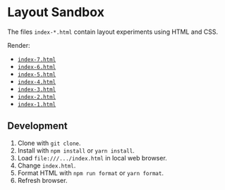 # Layout Sandbox

The files `index-*.html` contain layout experiments using HTML and CSS.

Render:

* [`index-7.html`](http://htmlpreview.github.io/?https://github.com/spl/layout-sandbox/blob/main/index-7.html)
* [`index-6.html`](http://htmlpreview.github.io/?https://github.com/spl/layout-sandbox/blob/main/index-6.html)
* [`index-5.html`](http://htmlpreview.github.io/?https://github.com/spl/layout-sandbox/blob/main/index-5.html)
* [`index-4.html`](http://htmlpreview.github.io/?https://github.com/spl/layout-sandbox/blob/main/index-4.html)
* [`index-3.html`](http://htmlpreview.github.io/?https://github.com/spl/layout-sandbox/blob/main/index-3.html)
* [`index-2.html`](http://htmlpreview.github.io/?https://github.com/spl/layout-sandbox/blob/main/index-2.html)
* [`index-1.html`](http://htmlpreview.github.io/?https://github.com/spl/layout-sandbox/blob/main/index-1.html)

## Development

1. Clone with `git clone`.
2. Install with `npm install` or `yarn install`.
3. Load `file:///.../index.html` in local web browser.
4. Change `index.html`.
5. Format HTML with `npm run format` or `yarn format`.
6. Refresh browser.
